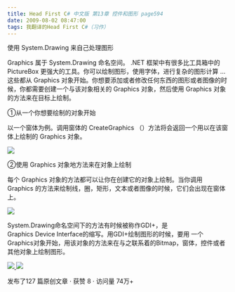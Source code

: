 ```yaml
---
title: Head First C# 中文版 第13章 控件和图形 page594
date: 2009-08-02 08:47:00
tags: 我翻译的Head First C#（习作）
---
```

使用  System.Drawing  来自己处理图形

  

Graphics  属于  System.Drawing  命名空间。  .NET  框架中有很多比工具箱中的  PictureBox
更强大的工具。你可以绘制图形，使用字体，进行复杂的图形计算  ...  这些都从  Graphics
对象开始。你想要添加或者修改任何东西的图形或者图像的时候，你都需要创建一个与该对象相关的  Graphics  对象，然后使用  Graphics
对象的方法来在目标上绘制。

  

①从一个你想要绘制的对象开始

  

以一个窗体为例。调用窗体的  CreateGraphics  （）方法将会返回一个用以在该窗体上绘制的  Graphics  对象。

  

![](https://p-blog.csdn.net/images/p_blog_csdn_net/cuipengfei1/EntryImages/20090802/2009-08-01_23-12-54.jpg)

②使用  Graphics  对象地方法来在对象上绘制

  

每个  Graphics  对象的方法都可以让你在创建它的对象上绘制。当你调用  Graphics
的方法来绘制线，圈，矩形，文本或者图像的时候，它们会出现在窗体上。

  

![](https://p-blog.csdn.net/images/p_blog_csdn_net/cuipengfei1/EntryImages/20090802/2009-08-02_08-37-22.jpg)

System.Drawing命名空间下的方法有时候被称作GDI+，是Graphics Device Interface的缩写。用GDI+绘制图形的时候，要用
一个Graphics对象开始，用该对象的方法来在与之联系着的Bitmap，窗体，控件或者其他对象上绘制图形。



[ ![](https://profile.csdnimg.cn/5/2/5/3_cuipengfei1)
![](https://g.csdnimg.cn/static/user-reg-year/1x/11.png)
](https://blog.csdn.net/cuipengfei1)



发布了127 篇原创文章  ·  获赞 8  ·  访问量 74万+

